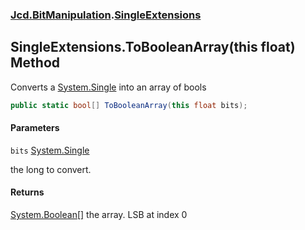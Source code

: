 ### [Jcd.BitManipulation](Jcd.BitManipulation.md 'Jcd.BitManipulation').[SingleExtensions](Jcd.BitManipulation.SingleExtensions.md 'Jcd.BitManipulation.SingleExtensions')

## SingleExtensions.ToBooleanArray(this float) Method

Converts a [System.Single](https://docs.microsoft.com/en-us/dotnet/api/System.Single 'System.Single') into an array of
bools

```csharp
public static bool[] ToBooleanArray(this float bits);
```

#### Parameters

<a name='Jcd.BitManipulation.SingleExtensions.ToBooleanArray(thisfloat).bits'></a>

`bits` [System.Single](https://docs.microsoft.com/en-us/dotnet/api/System.Single 'System.Single')

the long to convert.

#### Returns

[System.Boolean](https://docs.microsoft.com/en-us/dotnet/api/System.Boolean 'System.Boolean')[[]](https://docs.microsoft.com/en-us/dotnet/api/System.Array 'System.Array')
the array. LSB at index 0